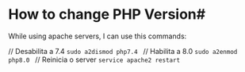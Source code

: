 # How to change PHP Version#
While using apache servers, I can use this commands:

// Desabilita a 7.4 
`sudo a2dismod php7.4 `
// Habilita a 8.0 
`sudo a2enmod php8.0 `
// Reinicia o server 
`service apache2 restart`
